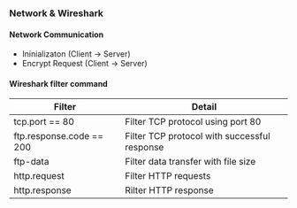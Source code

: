 ### Network & Wireshark


#### Network Communication 

* Ininializaton (Client → Server)
* Encrypt Request (Client → Server)





#### Wireshark filter command 


| Filter | Detail |
|--|--|
| tcp.port == 80 | Filter TCP protocol using port 80 |
|ftp.response.code == 200 | Filter TCP protocol with successful response |
|ftp-data| Filter data transfer with file size |
| http.request | Filter HTTP requests |
| http.response | Rilter HTTP response |
